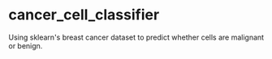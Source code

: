 # cancer_cell_classifier
Using sklearn's breast cancer dataset to predict whether cells are malignant or benign.
